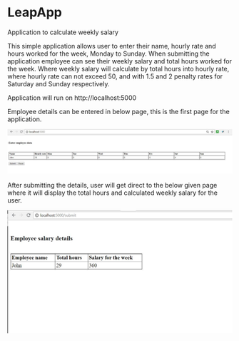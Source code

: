 # LeapApp
Application to calculate weekly salary

This simple application allows user to enter their name, hourly rate and hours worked for the week, Monday to Sunday. 
When submitting the application employee can see their weekly salary and total hours worked for the week. Where weekly salary will 
calculate by total hours into hourly rate, where hourly rate can not exceed 50, and with 1.5 and 2 penalty rates for Saturday and Sunday respectively.


Application will run on http://localhost:5000

Employee details can be entered in below page, this is the first page for the application.

![alt text](https://github.com/dcar2018/LeapApp/blob/master/SampleImages/HomePage.JPG)



After submitting the details, user will get direct to the below given page where it will display the total hours and calculated weekly salary for the user.
 
 ![alt text](https://github.com/dcar2018/LeapApp/blob/master/SampleImages/SalaryPage.JPG)
 
